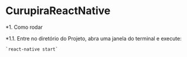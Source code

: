 # CurupiraReactNative

*1. Como rodar

*1.1. Entre no diretório do Projeto, abra uma janela do terminal e execute:

```
`react-native start`
```

